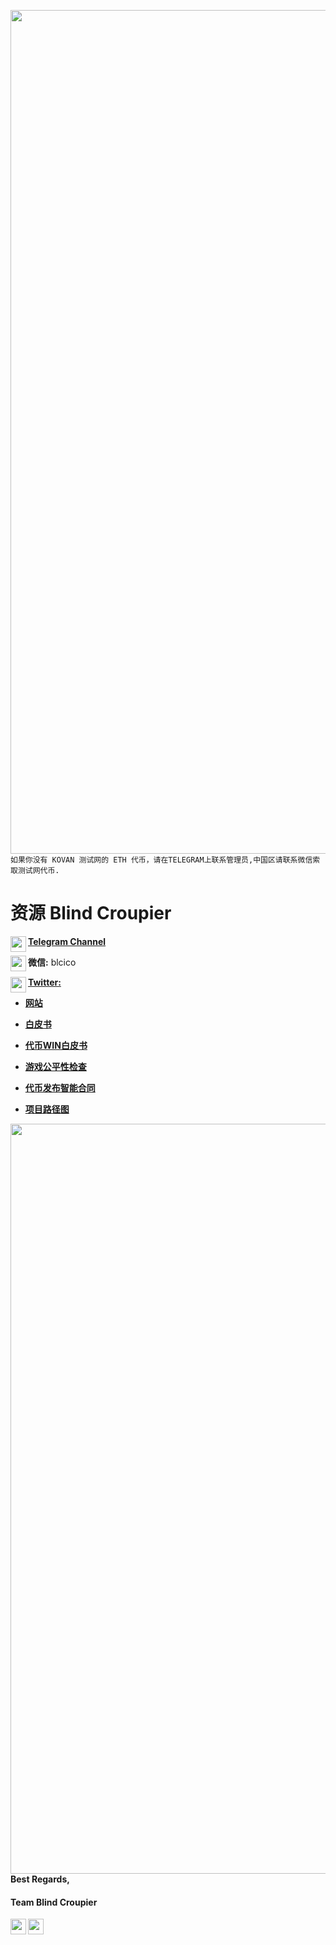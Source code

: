 [<img align="left" src="https://user-images.githubusercontent.com/31250469/29787597-18d2a772-8c62-11e7-92df-e40b94050b0a.jpg" width="1350">](https://mvp.blindcroupier.io/)
`如果你没有 KOVAN 测试网的 ETH 代币，请在TELEGRAM上联系管理员,中国区请联系微信索取测试网代币.`

# 资源 Blind Croupier

<img align="left" src="https://user-images.githubusercontent.com/31250469/29752563-2ad17fa4-8b93-11e7-9c40-64e62feb64eb.jpg" width="25">[**Telegram Channel**](https://t.me/blindcroupier)

<img align="left" src="https://user-images.githubusercontent.com/31250469/29752596-b779b930-8b93-11e7-9e3b-7d3e1ec9ae28.jpg" width="25">**微信:** blcico

<img align="left" src="https://user-images.githubusercontent.com/31250469/29752590-9785e734-8b93-11e7-8eb3-e5de22b70f97.jpg" width="25">[**Twitter:**](https://twitter.com/BlindCroupier)

* [**网站**](https://blindcroupier.io/index-ru.html)

* [**白皮书**](https://github.com/BlindCroupier/Documentation/blob/master/Chinese%20Documentation/%E7%99%BD%E7%9A%AE%E4%B9%A6.md#blindcroupierio-%E7%99%BD%E7%9A%AE%E4%B9%A6)

* [**代币WIN白皮书**](https://github.com/BlindCroupier/Documentation/blob/master/Chinese%20Documentation/WIN%E4%BB%A3%E5%B8%81%E5%88%86%E9%85%8D%E6%96%B9%E6%A1%88.md#win%E4%BB%A3%E5%B8%81%E5%88%86%E9%85%8D%E6%96%B9%E6%A1%88)

* [**游戏公平性检查**](https://github.com/BlindCroupier/Documentation/blob/master/English%20Documentation/Game%20Fairness%20Check.md#game-fairness-check)

* [**代币发布智能合同**](https://etherscan.io/address/0xaa3e80a42e7bac1072bee7ee5ac72123969b8400)

* [**项目路径图**](https://github.com/BlindCroupier/Documentation/blob/master/Chinese%20Documentation/WIN%E4%BB%A3%E5%B8%81%E5%88%86%E9%85%8D%E6%96%B9%E6%A1%88.md#%E5%8F%91%E5%B1%95%E8%AE%A1%E5%88%92)


<img align="left" src="https://user-images.githubusercontent.com/31250469/29752217-87d61d60-8b8c-11e7-92fc-5ddf220c5c2b.jpg" width="1200">

#### Best Regards,

#### Team Blind Croupier

[<img align="left" src="https://user-images.githubusercontent.com/31250469/29752563-2ad17fa4-8b93-11e7-9c40-64e62feb64eb.jpg" width="25">](https://t.me/rublindcroupier) [<img align="left" src="https://user-images.githubusercontent.com/31250469/29752590-9785e734-8b93-11e7-8eb3-e5de22b70f97.jpg" width="25">](https://twitter.com/BlindCroupier)
